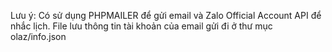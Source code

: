 Lưu ý:
Có sử dụng PHPMAILER để gửi email và Zalo Official Account API để nhắc lịch. 
File lưu thông tin tài khoản của email gửi đi ở thư mục olaz/info.json

